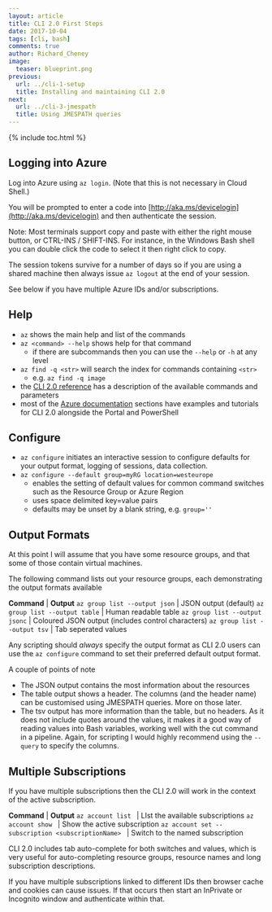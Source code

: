 ```yaml
---
layout: article
title: CLI 2.0 First Steps
date: 2017-10-04
tags: [cli, bash]
comments: true
author: Richard_Cheney
image:
  teaser: blueprint.png
previous:
  url: ../cli-1-setup
  title: Installing and maintaining CLI 2.0
next:
  url: ../cli-3-jmespath
  title: Using JMESPATH queries
---
```

{% include toc.html %}

## Logging into Azure 

Log into Azure using ```az login```.  (Note that this is not necessary in Cloud Shell.) 

You will be prompted to enter a code into  [http://aka.ms/devicelogin](http://aka.ms/devicelogin) and then authenticate the session.  

Note: Most terminals support copy and paste with either the right mouse button, or CTRL-INS / SHIFT-INS.  For instance, in the Windows Bash shell you can double click the code to select it then right click to copy.

The session tokens survive for a number of days so if you are using a shared machine then always issue ```az logout``` at the end of your session.

See below if you have multiple Azure IDs and/or subscriptions.

## Help  

* ```az``` shows the main help and list of the commands
* ```az <command> --help``` shows help for that command
  * if there are subcommands then you can use the ```--help``` or ```-h``` at any level
* ```az find -q <str>``` will search the index for commands containing ```<str>```
  * e.g. ```az find -q image``` 
* the [CLI 2.0 reference](https://docs.microsoft.com/en-us/cli/azure/?view=azure-cli-latest) has a description of the available commands and parameters 
* most of the [Azure documentation](https://docs.microsoft.com/en-us/azure/#pivot=products&panel=all) sections have examples and tutorials for CLI 2.0 alongside the Portal and PowerShell

## Configure  

* ```az configure``` initiates an interactive session to configure defaults for your output format, logging of sessions, data collection.  
* ```az configure --default group=myRG location=westeurope```
  * enables the setting of default values for common command switches such as the Resource Group or Azure Region
  * uses space delimited key=value pairs
  * defaults may be unset by a blank string, e.g. ```group=''```

## Output Formats

At this point I will assume that you have some resource groups, and that some of those contain virtual machines.

The following command lists out your resource groups, each demonstrating the output formats available

**Command** | **Output**
```az group list --output json``` | JSON output (default)
```az group list --output table``` | Human readable table
```az group list --output jsonc``` | Coloured JSON output (includes control characters)
```az group list --output tsv``` | Tab seperated values

Any scripting should *always* specify the output format as CLI 2.0 users can use the ```az configure``` command to set their preferred default output format. 

A couple of points of note
* The JSON output contains the most information about the resources
* The table output shows a header.  The columns (and the header name) can be customised using JMESPATH queries.  More on those later.
* The tsv output has more information than the table, but no headers. As it does not include quotes around the values, it makes it a good way of reading values into Bash variables, working well with the cut command in a pipeline.  Again, for scripting I would highly recommend using the ``--query`` to specify the columns.

## Multiple Subscriptions

If you have multiple subscriptions then the CLI 2.0 will work in the context of the active subscription.

**Command** | **Output**
```az account list ``` | LIst the available subscriptions
```az account show ``` | Show the active subscription
```az account set --subscription <subscriptionName> ``` | Switch to the named subscription

CLI 2.0 includes tab auto-complete for both switches and values, which is very useful for auto-completing resource groups, resource names and long subscription descriptions.

If you have multiple subscriptions linked to different IDs then browser cache and cookies can cause issues.  If that occurs then start an InPrivate or Incognito window and authenticate within that.

